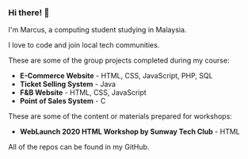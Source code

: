 ### Hi there! 👋

I'm Marcus, a computing student studying in Malaysia.

I love to code and join local tech communities.

These are some of the group projects completed during my course:

- **E-Commerce Website** - HTML, CSS, JavaScript, PHP, SQL
- **Ticket Selling System** - Java
- **F&B Website** - HTML, CSS, JavaScript
- **Point of Sales System** - C

These are some of the content or materials prepared for workshops:

- **WebLaunch 2020 HTML Workshop by Sunway Tech Club** - HTML

All of the repos can be found in my GitHub.

<!--
**marcuswkl/marcuswkl** is a ✨ _special_ ✨ repository because its `README.md` (this file) appears on your GitHub profile.

Here are some ideas to get you started:

- 🔭 I’m currently working on ...
- 🌱 I’m currently learning ...
- 👯 I’m looking to collaborate on ...
- 🤔 I’m looking for help with ...
- 💬 Ask me about ...
- 📫 How to reach me: ...
- 😄 Pronouns: ...
- ⚡ Fun fact: ...
-->

